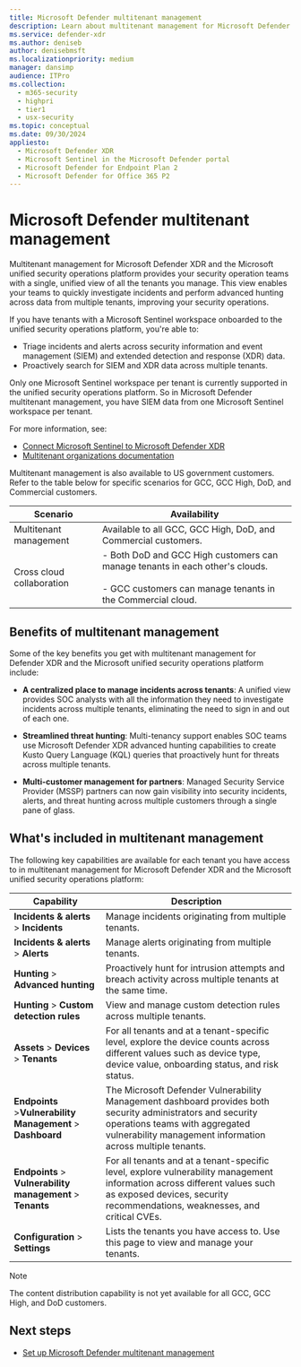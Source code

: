 ```yaml
---
title: Microsoft Defender multitenant management
description: Learn about multitenant management for Microsoft Defender XDR and Microsoft Sentinel in the Microsoft unified security operations platform.
ms.service: defender-xdr
ms.author: deniseb
author: denisebmsft
ms.localizationpriority: medium
manager: dansimp
audience: ITPro
ms.collection: 
  - m365-security
  - highpri
  - tier1
  - usx-security
ms.topic: conceptual
ms.date: 09/30/2024
appliesto:
  - Microsoft Defender XDR
  - Microsoft Sentinel in the Microsoft Defender portal
  - Microsoft Defender for Endpoint Plan 2
  - Microsoft Defender for Office 365 P2
---
```


# Microsoft Defender multitenant management

Multitenant management for Microsoft Defender XDR and the Microsoft unified security operations platform provides your security operation teams with a single, unified view of all the tenants you manage. This view enables your teams to quickly investigate incidents and perform advanced hunting across data from multiple tenants, improving your security operations.

If you have tenants with a Microsoft Sentinel workspace onboarded to the unified security operations platform, you're able to:

- Triage incidents and alerts across security information and event management (SIEM) and extended detection and response (XDR) data.
- Proactively search for SIEM and XDR data across multiple tenants.

Only one Microsoft Sentinel workspace per tenant is currently supported in the unified security operations platform. So in Microsoft Defender multitenant management, you have SIEM data from one Microsoft Sentinel workspace per tenant.

For more information, see:

- [Connect Microsoft Sentinel to Microsoft Defender XDR](microsoft-sentinel-onboard.md)
- [Multitenant organizations documentation](/azure/active-directory/multi-tenant-organizations/)

Multitenant management is also available to US government customers. Refer to the table below for specific scenarios for GCC, GCC High, DoD, and Commercial customers.

| Scenario | Availability |
| ------ | ------ |
|Multitenant management | Available to all GCC, GCC High, DoD, and Commercial customers.|
|Cross cloud collaboration| - Both DoD and GCC High customers can manage tenants in each other's clouds. </br></br> - GCC customers can manage tenants in the Commercial cloud. |

## Benefits of multitenant management

Some of the key benefits you get with multitenant management for Defender XDR and the Microsoft unified security operations platform include:

- **A centralized place to manage incidents across tenants**: A unified view provides SOC analysts with all the information they need to investigate incidents across multiple tenants, eliminating the need to sign in and out of each one.

- **Streamlined threat hunting**: Multi-tenancy support enables SOC teams use Microsoft Defender XDR advanced hunting capabilities to create Kusto Query Language (KQL) queries that proactively hunt for threats across multiple tenants.

- **Multi-customer management for partners**: Managed Security Service Provider (MSSP) partners can now gain visibility into security incidents, alerts, and threat hunting across multiple customers through a single pane of glass.

<a name='whats-included-in-multi-tenant-management-in-microsoft-365-defender'></a>

## What's included in multitenant management

The following key capabilities are available for each tenant you have access to in multitenant management for Microsoft Defender XDR and the Microsoft unified security operations platform:

| Capability | Description |
| ------ | ------ |
|**Incidents & alerts** > **Incidents** | Manage incidents originating from multiple tenants.|
|**Incidents & alerts** > **Alerts** | Manage alerts originating from multiple tenants. |
|**Hunting** > **Advanced hunting**| Proactively hunt for intrusion attempts and breach activity across multiple tenants at the same time.|
|**Hunting** > **Custom detection rules**|View and manage custom detection rules across multiple tenants.|
|**Assets** > **Devices** > **Tenants**| For all tenants and at a tenant-specific level, explore the device counts across different values such as device type, device value, onboarding status, and risk status.|
|**Endpoints** >**Vulnerability Management** > **Dashboard** |The Microsoft Defender Vulnerability Management dashboard provides both security administrators and security operations teams with aggregated vulnerability management information across multiple tenants. |
|**Endpoints** > **Vulnerability management** > **Tenants** |For all tenants and at a tenant-specific level, explore vulnerability management information across different values such as exposed devices, security recommendations, weaknesses, and critical CVEs. |
|**Configuration** > **Settings**|Lists the tenants you have access to. Use this page to view and manage your tenants.|

> [!NOTE]
> The content distribution capability is not yet available for all GCC, GCC High, and DoD customers.

## Next steps

- [Set up Microsoft Defender multitenant management](mto-requirements.md)
